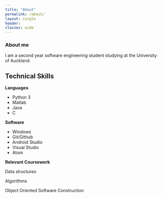 ```yaml
---
title: "About"
permalink: /about/
layout: single
header:
classes: wide
---
```

### About me
I am a second year software engineering student studying at the University of Auckland.

## Technical Skills

**Languages**

* Python 3
* Matlab
* Java
* C

**Software**

+ Windows
+ Git/Github
+ Android Studio
+ Visual Studio
+ Atom

**Relevant Coursework**

Data structures

Algorithms

Object Oriented Software Construction
